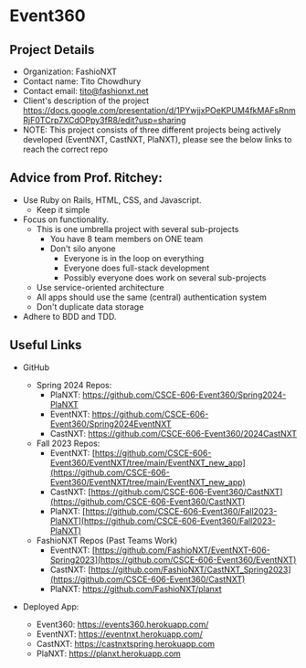 # Event360

## Project Details
* Organization:	FashioNXT
* Contact name:	Tito Chowdhury
* Contact email:	tito@fashionxt.net
* Client's description of the project	https://docs.google.com/presentation/d/1PYwjjxPOeKPUM4fkMAFsRnmRjF0TCrp7XCdOPpy3fR8/edit?usp=sharing
* NOTE: This project consists of three different projects being actively developed (EventNXT, CastNXT, PlaNXT), please see the below links to reach the correct repo


## Advice from Prof. Ritchey: 

* Use Ruby on Rails, HTML, CSS, and Javascript.
  * Keep it simple
* Focus on functionality.
  * This is one umbrella project with several sub-projects
    * You have 8 team members on ONE team
    * Don't silo anyone
      * Everyone is in the loop on everything
      * Everyone does full-stack development
      * Possibly everyone does work on several sub-projects
  * Use service-oriented architecture
  * All apps should use the same (central) authentication system
  * Don't duplicate data storage
* Adhere to BDD and TDD.

## Useful Links
* GitHub

  * Spring 2024 Repos:
    * PlaNXT: https://github.com/CSCE-606-Event360/Spring2024-PlaNXT
    * EventNXT: https://github.com/CSCE-606-Event360/Spring2024EventNXT
    * CastNXT: https://github.com/CSCE-606-Event360/2024CastNXT
  * Fall 2023 Repos:
    * EventNXT: [https://github.com/CSCE-606-Event360/EventNXT/tree/main/EventNXT_new_app](https://github.com/CSCE-606-Event360/EventNXT/tree/main/EventNXT_new_app)
    * CastNXT: [https://github.com/CSCE-606-Event360/CastNXT](https://github.com/CSCE-606-Event360/CastNXT)
    * PlaNXT: [https://github.com/CSCE-606-Event360/Fall2023-PlaNXT](https://github.com/CSCE-606-Event360/Fall2023-PlaNXT)
  * FashioNXT Repos (Past Teams Work)
    * EventNXT: [https://github.com/FashioNXT/EventNXT-606-Spring2023](https://github.com/CSCE-606-Event360/EventNXT)
    * CastNXT: [https://github.com/FashioNXT/CastNXT_Spring2023](https://github.com/CSCE-606-Event360/CastNXT)
    * PlaNXT: [https://github.com/FashioNXT/planxt ](https://github.com/CSCE-606-Event360/PlaNXT)
    
* Deployed App:
  * Event360: https://events360.herokuapp.com/
  * EventNXT: https://eventnxt.herokuapp.com/
  * CastNXT: https://castnxtspring.herokuapp.com
  * PlaNXT: https://planxt.herokuapp.com
